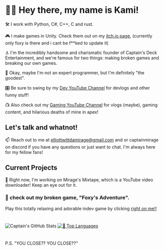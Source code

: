# 🏴‍☠️ Hey there, my name is Kami!

🛠️ I work with Python, C#, C++, C and rust.

🎮 I make games in Unity. Check them out on my [itch.io page](https://captain-mirage.itch.io/), (currently only foxy is there and i cant be f**ked to update it)

⚓ I'm the incredibly handsome and charismatic founder of Captain's Deck Entertainment, and we're famous for two things: making broken games and breaking our own games.

📡 Okay, maybe I'm not an expert programmer, but I'm definitely "the goodest".

🎛️ Be sure to swing by my [Dev YouTube Channel](https://www.youtube.com/@CaptainMirage) for devlogs and other funny stuff!

📺 Also check out my [Gaming YouTube Channel](https://www.youtube.com/@CaptMirage) for vlogs (maybe), gaming content, and hilarious deaths of mine in apex!

## Let's talk and whatnot!

📫 Reach out to me at elliottwittdamirage@gmail.com and or captainmirage on discord if you have any questions or just want to chat. I'm always here for my fellow fans!

## Current Projects

🚀 Right now, I'm working on Mirage's Mixtape, which is a YouTube video downloader! Keep an eye out for it.

### 🦊 check out my broken game, "Foxy's Adventure".
Play this totally relaxing and adorable indev game by clicking [right on me!!](https://captain-mirage.itch.io/foxys-adventure)

#
![Captain's GitHub Stats](https://github-readme-stats.vercel.app/api?username=CaptainMirage&theme=gotham&show_icons=true)  [![🚀 Top Languages](https://github-readme-stats.vercel.app/api/top-langs/?username=CaptainMirage&theme=gotham&layout=compact)](https://github.com/anuraghazra/github-readme-stats)
#

P.S. "YOU CLOSE?? YOU CLOSE??"
